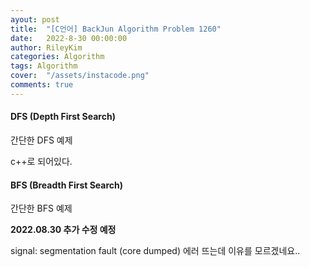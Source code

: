 ```yaml
---
ayout: post
title:  "[C언어] BackJun Algorithm Problem 1260"
date:   2022-8-30 00:00:00
author: RileyKim
categories: Algorithm
tags: Algorithm
cover:  "/assets/instacode.png"
comments: true
---
```




#### DFS (Depth First Search)

간단한 DFS 예제 

c++로 되어있다.

<script src="https://gist.github.com/RileyKim/65fde665f1ea1d02278fdc30fe6056f6.js"></script>



#### BFS (Breadth First Search)

간단한 BFS 예제



**2022.08.30 추가 수정 예정**

signal: segmentation fault (core dumped) 에러 뜨는데 이유를 모르겠네요..



<script src="https://gist.github.com/RileyKim/0d1bc0355b460dfe81b3e464660ba3a4.js"></script>